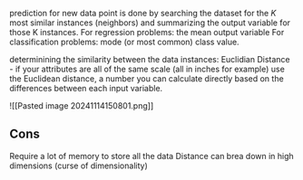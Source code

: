 prediction for new data point is done by searching the dataset for the $K$ most similar instances (neighbors) and summarizing the output variable for those K instances.
For regression problems: the mean output variable
For classification problems: mode (or most common) class value.

determinining the similarity between the data instances:
Euclidian Distance -  if your attributes are all of the same scale (all in inches for example) use the Euclidean distance, a number you can calculate directly based on the differences between each input variable.

![[Pasted image 20241114150801.png]]

## Cons
Require a lot of memory to store all the data
Distance can brea down in high dimensions (curse of dimensionality)